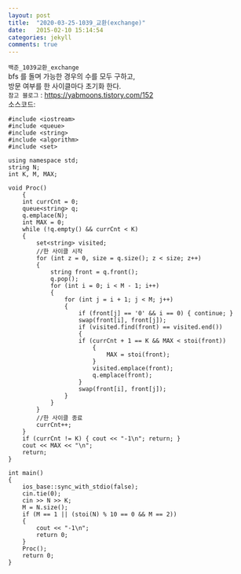 ```yaml
---
layout: post
title:  "2020-03-25-1039_교환(exchange)"
date:   2015-02-10 15:14:54
categories: jekyll
comments: true
---
```

`백준_1039교환_exchange`  
bfs 를 돌며 가능한 경우의 수를 모두 구하고,  
방문 여부를 한 사이클마다 초기화 한다.  
`참고 블로그` : https://yabmoons.tistory.com/152  
소스코드:
	
	#include <iostream>
	#include <queue>
	#include <string>
	#include <algorithm>
	#include <set>

	using namespace std;
	string N;
	int K, M, MAX;

	void Proc()
		{
		int currCnt = 0;
		queue<string> q;
		q.emplace(N);
		int MAX = 0;
		while (!q.empty() && currCnt < K)
		{
			set<string> visited;
			//한 사이클 시작
			for (int z = 0, size = q.size(); z < size; z++)
			{
				string front = q.front();
				q.pop();
				for (int i = 0; i < M - 1; i++)
				{
					for (int j = i + 1; j < M; j++)
					{
						if (front[j] == '0' && i == 0) { continue; }
						swap(front[i], front[j]);
						if (visited.find(front) == visited.end())
						{
						if (currCnt + 1 == K && MAX < stoi(front))
							{
								MAX = stoi(front);
							}
							visited.emplace(front);
							q.emplace(front);
						}
						swap(front[i], front[j]);
					}
				}
			}
			//한 사이클 종료
			currCnt++;
		}
		if (currCnt != K) { cout << "-1\n";	return; }
		cout << MAX << "\n";
		return;
	}

	int main()
	{
		ios_base::sync_with_stdio(false);
		cin.tie(0);
		cin >> N >> K;
		M = N.size();
		if (M == 1 || (stoi(N) % 10 == 0 && M == 2))
		{
			cout << "-1\n";
			return 0;
		}
		Proc();
		return 0;
	}
